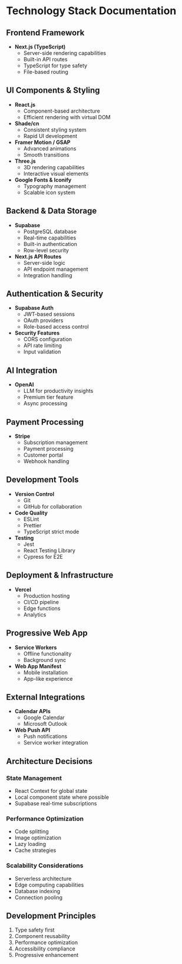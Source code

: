 # Technology Stack Documentation

## Frontend Framework
- **Next.js (TypeScript)**
  - Server-side rendering capabilities
  - Built-in API routes
  - TypeScript for type safety
  - File-based routing

## UI Components & Styling
- **React.js**
  - Component-based architecture
  - Efficient rendering with virtual DOM
- **Shade/cn**
  - Consistent styling system
  - Rapid UI development
- **Framer Motion / GSAP**
  - Advanced animations
  - Smooth transitions
- **Three.js**
  - 3D rendering capabilities
  - Interactive visual elements
- **Google Fonts & Iconify**
  - Typography management
  - Scalable icon system

## Backend & Data Storage
- **Supabase**
  - PostgreSQL database
  - Real-time capabilities
  - Built-in authentication
  - Row-level security
- **Next.js API Routes**
  - Server-side logic
  - API endpoint management
  - Integration handling

## Authentication & Security
- **Supabase Auth**
  - JWT-based sessions
  - OAuth providers
  - Role-based access control
- **Security Features**
  - CORS configuration
  - API rate limiting
  - Input validation

## AI Integration
- **OpenAI**
  - LLM for productivity insights
  - Premium tier feature
  - Async processing

## Payment Processing
- **Stripe**
  - Subscription management
  - Payment processing
  - Customer portal
  - Webhook handling

## Development Tools
- **Version Control**
  - Git
  - GitHub for collaboration
- **Code Quality**
  - ESLint
  - Prettier
  - TypeScript strict mode
- **Testing**
  - Jest
  - React Testing Library
  - Cypress for E2E

## Deployment & Infrastructure
- **Vercel**
  - Production hosting
  - CI/CD pipeline
  - Edge functions
  - Analytics

## Progressive Web App
- **Service Workers**
  - Offline functionality
  - Background sync
- **Web App Manifest**
  - Mobile installation
  - App-like experience

## External Integrations
- **Calendar APIs**
  - Google Calendar
  - Microsoft Outlook
- **Web Push API**
  - Push notifications
  - Service worker integration

## Architecture Decisions

### State Management
- React Context for global state
- Local component state where possible
- Supabase real-time subscriptions

### Performance Optimization
- Code splitting
- Image optimization
- Lazy loading
- Cache strategies

### Scalability Considerations
- Serverless architecture
- Edge computing capabilities
- Database indexing
- Connection pooling

## Development Principles
1. Type safety first
2. Component reusability
3. Performance optimization
4. Accessibility compliance
5. Progressive enhancement
